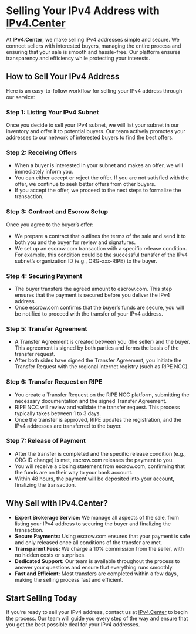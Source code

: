 # Selling Your IPv4 Address with [IPv4.Center](https://ipv4.center)

At **IPv4.Center**, we make selling IPv4 addresses simple and secure. We connect sellers with interested buyers, managing the entire process and ensuring that your sale is smooth and hassle-free. Our platform ensures transparency and efficiency while protecting your interests.

## How to Sell Your IPv4 Address

Here is an easy-to-follow workflow for selling your IPv4 address through our service:

### Step 1: Listing Your IPv4 Subnet

Once you decide to sell your IPv4 subnet, we will list your subnet in our inventory and offer it to potential buyers. Our team actively promotes your addresses to our network of interested buyers to find the best offers.

### Step 2: Receiving Offers

- When a buyer is interested in your subnet and makes an offer, we will immediately inform you.
- You can either accept or reject the offer. If you are not satisfied with the offer, we continue to seek better offers from other buyers.
- If you accept the offer, we proceed to the next steps to formalize the transaction.

### Step 3: Contract and Escrow Setup

Once you agree to the buyer’s offer:

- We prepare a contract that outlines the terms of the sale and send it to both you and the buyer for review and signatures.
- We set up an escrow.com transaction with a specific release condition. For example, this condition could be the successful transfer of the IPv4 subnet’s organization ID (e.g., ORG-xxx-RIPE) to the buyer.

### Step 4: Securing Payment

- The buyer transfers the agreed amount to escrow.com. This step ensures that the payment is secured before you deliver the IPv4 address.
- Once escrow.com confirms that the buyer’s funds are secure, you will be notified to proceed with the transfer of your IPv4 address.

### Step 5: Transfer Agreement

- A Transfer Agreement is created between you (the seller) and the buyer. This agreement is signed by both parties and forms the basis of the transfer request.
- After both sides have signed the Transfer Agreement, you initiate the Transfer Request with the regional internet registry (such as RIPE NCC).

### Step 6: Transfer Request on RIPE

- You create a Transfer Request on the RIPE NCC platform, submitting the necessary documentation and the signed Transfer Agreement.
- RIPE NCC will review and validate the transfer request. This process typically takes between 1 to 3 days.
- Once the transfer is approved, RIPE updates the registration, and the IPv4 addresses are transferred to the buyer.

### Step 7: Release of Payment

- After the transfer is completed and the specific release condition (e.g., ORG ID change) is met, escrow.com releases the payment to you.
- You will receive a closing statement from escrow.com, confirming that the funds are on their way to your bank account.
- Within 48 hours, the payment will be deposited into your account, finalizing the transaction.

## Why Sell with IPv4.Center?

- **Expert Brokerage Service:** We manage all aspects of the sale, from listing your IPv4 address to securing the buyer and finalizing the transaction.
- **Secure Payments:** Using escrow.com ensures that your payment is safe and only released once all conditions of the transfer are met.
- **Transparent Fees:** We charge a 10% commission from the seller, with no hidden costs or surprises.
- **Dedicated Support:** Our team is available throughout the process to answer your questions and ensure that everything runs smoothly.
- **Fast and Efficient:** Most transfers are completed within a few days, making the selling process fast and efficient.

## Start Selling Today

If you’re ready to sell your IPv4 address, contact us at [IPv4.Center](https://ipv4.center) to begin the process. Our team will guide you every step of the way and ensure that you get the best possible deal for your IPv4 addresses.
